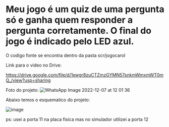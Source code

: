 <h1>Meu jogo é um quiz de uma pergunta só e ganha quem responder a pergunta corretamente. O final do jogo é indicado pelo LED azul.</h1>
O codigo fonte se encontra dentro da pasta scr/jogocarol


Link para o video no Drive:

https://drive.google.com/file/d/1ewgr8zuCTZmzGYMN57snkmWmxmWT0mQ_/view?usp=sharing

Foto do projeto:
![WhatsApp Image 2022-12-07 at 12 01 36](https://user-images.githubusercontent.com/99102201/206213900-475280d9-148b-48c6-a2cb-1ea55c3f991b.jpg)


Abaixo temos o esquematico do projeto:

![image](https://user-images.githubusercontent.com/99102201/206213163-7e4a2b32-966d-4a2b-bd0a-c223bf01652e.png)
 
ps: usei a porta 11 na placa fisica mas no simulador utilizei a porta 12


